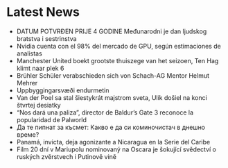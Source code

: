 # Latest News
-  DATUM POTVRĐEN PRIJE 4 GODINE Međunarodni je dan ljudskog bratstva i sestrinstva
-  Nvidia cuenta con el 98% del mercado de GPU, según estimaciones de analistas
-  Manchester United boekt grootste thuiszege van het seizoen, Ten Hag klimt naar plek 6
-  Brühler Schüler verabschieden sich von Schach-AG Mentor Helmut Mehrer
-  Uppbyggingarsvæði endurmetin
-  Van der Poel sa stal šiestykrát majstrom sveta, Ulík došiel na konci štvrtej desiatky
-  “Nos dará una paliza”, director de Baldur’s Gate 3 reconoce la popularidad de Palworld
-  Да те пипнат за късмет: Какво е да си коминочистач в днешно време?
-  Panamá, invicta, deja agonizante a Nicaragua en la Serie del Caribe
-  Film 20 dní v Mariupolu nominovaný na Oscara je šokující svědectví o ruských zvěrstvech i Putinově vině
